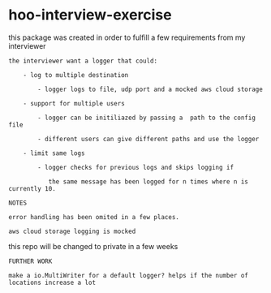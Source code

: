 # hoo-interview-exercise

this package was created in order to fulfill a few requirements from my interviewer

	the interviewer want a logger that could:
        
		- log to multiple destination
                
			- logger logs to file, udp port and a mocked aws cloud storage
                        
		- support for multiple users
                
			- logger can be initiliazed by passing a  path to the config file
                        
			- different users can give different paths and use the logger
                        
		- limit same logs
                
			- logger checks for previous logs and skips logging if
                        
			   the same message has been logged for n times where n is currently 10.
                           
	NOTES
        
	error handling has been omited in a few places.
        
	aws cloud storage logging is mocked
        
  this repo will be changed to private in a few weeks
  
	FURTHER WORK
        
	make a io.MultiWriter for a default logger? helps if the number of locations increase a lot

